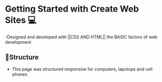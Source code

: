 # Getting Started with Create Web Sites 💻
-Designed and developed with ||CSS AND HTML|| the BASIC factors of web development

## 📍Structure

- This page was structured responsive for computers, lapotops and cell phones



